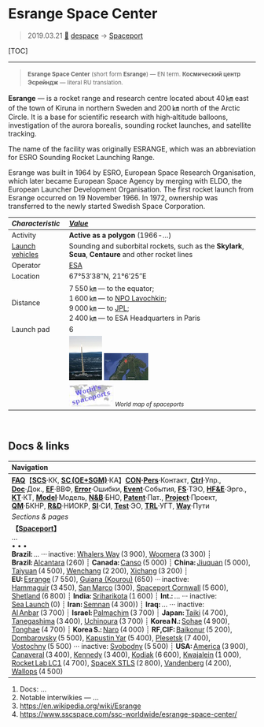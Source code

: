# Esrange Space Center
> 2019.03.21 [🚀](../index/index.md) [despace](index.md) → [Spaceport](spaceport.md)

[TOC]

---

> <small>**Esrange Space Center** (short form **Esrange**) — EN term. **Космический центр Эсрейндж** — literal RU translation.</small>

**Esrange** — is a rocket range and research centre located about 40 ㎞ east of the town of Kiruna in northern Sweden and 200 ㎞ north of the Arctic Circle. It is a base for scientific research with high‑altitude balloons, investigation of the aurora borealis, sounding rocket launches, and satellite tracking.

The name of the facility was originally ESRANGE, which was an abbreviation for ESRO Sounding Rocket Launching Range.

Esrange was built in 1964 by ESRO, European Space Research Organisation, which later became European Space Agency by merging with ELDO, the European Launcher Development Organisation. The first rocket launch from Esrange occurred on 19 November 1966. In 1972, ownership was transferred to the newly started Swedish Space Corporation.

|*Characteristic*|*[Value](si.md)*|
|:--|:--|
|Activity|**Active as a polygon** (1966 ‑ …)|
|[Launch vehicles](lv.md)|Sounding and suborbital rockets, such as the **Skylark**, **Scua**, **Centaure** and other rocket lines|
|Operator|[ESA](zz_esa.md)|
|Location|67°53′38″N, 21°6′25″E<br>|
|Distance|7 550 ㎞ — to the equator;<br> 1 600 ㎞ — to [NPO Lavochkin](zz_lav.md);<br> 9 000 ㎞ — to [JPL](zz_jpl.md);<br> 2 400 ㎞ — to ESA Headquarters in Paris|
|Launch pad|6|
| |[![](f/spaceport/esrange/skylark_launch_thumb.jpg)](f/spaceport/esrange/skylark_launch.jpg)  [![](f/spaceport/esrange/map_thumb.jpg)](f/spaceport/esrange/map.jpg)|
| |[![](f/spaceport/map_world_spaceport_location_thumb.jpg)](f/spaceport/map_world_spaceport_location.jpg) <small>*World map of spaceports*</small>|



<p style="page-break-after:always"> </p>

## Docs & links
|Navigation|
|:--|
|**[FAQ](faq.md)**【**[SCS](scs.md)**·КК, **[SC (OE+SGM)](sc.md)**·КА】**[CON](contact.md)·[Pers](person.md)**·Контакт, **[Ctrl](control.md)**·Упр., **[Doc](doc.md)**·Док., **[EF](ef.md)**·ВВФ, **[Error](error.md)**·Ошибки, **[Event](event.md)**·События, **[FS](fs.md)**·ТЭО, **[HF&E](hfe.md)**·Эрго., **[KT](kt.md)**·КТ, **[Model](model.md)**·Модель, **[N&B](nnb.md)**·БНО, **[Patent](патент.md)**·Пат., **[Project](project.md)**·Проект, **[QM](qm.md)**·БКНР, **[R&D](rnd.md)**·НИОКР, **[SI](si.md)**·СИ, **[Test](test.md)**·ЭО, **[TRL](trl.md)**·УГТ, **[Way](way.md)**·Пути|
|*Sections & pages*|
|**【[Spaceport](spaceport.md)】**<br> … <br>• • •<br> **Brazil:** ... ··· inactive: [Whalers Way](whalers_way.md) (3 900), [Woomera](woomera.md) (3 300) ┊ **Brazil:** [Alcantara](alcantara.md) (260) ┊ **Canada:** [Canso](canso.md) (5 000) ┊ **China:** [Jiuquan](jiuquan.md) (5 000), [Taiyuan](taiyuan.md) (4 500), [Wenchang](wenchang.md) (2 200), [Xichang](xichang.md) (3 200) ┊ **EU:** [Esrange](esrange.md) (7 550), [Guiana (Kourou)](kourou.md) (650) ··· inactive: [Hammaguir](hammaguir.md) (3 450), [San Marco](san_marco.md) (300), [Spaceport Cornwall](sp_cornwall.md) (5 600), [Shetland](shetland_sc.md) (6 800) ┊ **India:** [Sriharikota](sriharikota.md) (1 600) ┊ **Int.:** … ··· inactive: [Sea Launch](sea_launch.md) (0) ┊ **Iran:** [Semnan](semnan.md) (4 300)) ┊ **Iraq:** … ··· inactive: [Al Anbar](al_anbar.md) (3 700) ┊ **Israel:** [Palmachim](palmachim.md) (3 700) ┊ **Japan:** [Taiki](taiki.md) (4 700), [Tanegashima](tanegashima.md) (3 400), [Uchinoura](uchinoura.md) (3 700) ┊ **Korea N.:** [Sohae](sohae.md) (4 900), [Tonghae](tonghae.md) (4 700) ┊ **Korea S.:** [Naro](naro.md) (4 000) ┊ **RF,CIF:** [Baikonur](baikonur.md) (5 200), [Dombarovsky](dombarovsky.md) (5 500), [Kapustin Yar](kapustin_yar.md) (5 400), [Plesetsk](plesetsk.md) (7 400), [Vostochny](vostochny.md) (5 500) ··· inactive: [Svobodny](svobodny.md) (5 500) ┊ **USA:** [America](america.md) (3 900), [Canaveral](canaveral.md) (3 400), [Kennedy](kennedy.md) (3 400), [Kodiak](kodiak.md) (6 600), [Kwajalein](kwajalein.md) (1 000), [Rocket Lab LC1](rocket_lab_lc1.md) (4 700), [SpaceX STLS](spacex_stls.md) (2 800), [Vandenberg](vandenberg.md) (4 200), [Wallops](wallops.md) (4 500)|

   1. Docs: …
   1. Notable interwikies — …
   1. <https://en.wikipedia.org/wiki/Esrange>
   1. <https://www.sscspace.com/ssc-worldwide/esrange-space-center/>
